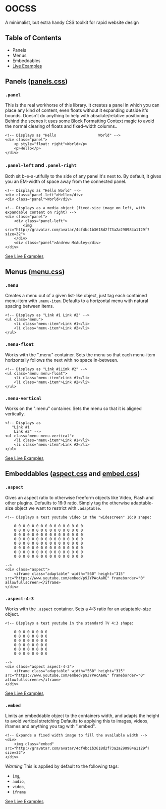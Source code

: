 # OOCSS
A minimalist, but extra handy CSS toolkit for rapid website design

## Table of Contents
 - Panels
 - Menus
 - Embeddables
 - [Live Examples](https://rawgit.com/am01264/oocss/master/examples.html)

## Panels ([panels.css](panel.css))

### `.panel`
This is the real workhorse of this library. It creates a panel in which you can place any kind of content, even floats without it expanding outside it's bounds.
Doesn't do anything to help with absolute/relative positioning.
Behind the scenes it uses some Block Formatting Context magic to avoid the normal clearing of floats and fixed-width columns..

    <!-- Displays as "Hello                   World" -->
    <div class="panel">
        <p style="float: right">World</p>
        <p>Hello</p>
    </div>

### `.panel-left` and `.panel-right`
Both sit b-e-a-utifully to the side of any panel it's next to.
By default, it gives you an EM-width of space away from the connected panel.
    
    <!-- Displays as "Hello World" -->
    <div class="panel-left">Hello</div>
    <div class="panel">World</div>
    
    <!-- Displays as a media object (fixed-size image on left, with expandable content on right) -->
    <div class="panel">
        <div class="panel-left">
            <img src="http://gravatar.com/avatar/4cf4bc1b3618d2f73a2a290984a1129f?size=32">
        </div>
        <div class="panel">Andrew McAuley</div>
    </div>
    
[See Live Examples](https://rawgit.com/am01264/oocss/master/examples.html#panel)

## Menus ([menu.css](menu.css))

### `.menu`
Creates a menu out of a given list-like object, just tag each contained menu-item with `.menu-item`.
Defaults to a horizontal menu with natural spacing between items.

    <!-- Displays as "Link #1 Link #2" -->
    <ul class="menu">
        <li class="menu-item">Link #1</li>
        <li class="menu-item">Link #2</li>
    </ul>

### `.menu-float`
Works with the ".menu" container. Sets the menu so that each menu-item horizontally follows the next with no space in-between. 

    <!-- Displays as "Link #1Link #2" -->
    <ul class="menu menu-float">
        <li class="menu-item">Link #1</li>
        <li class="menu-item">Link #2</li>
    </ul>

### `.menu-vertical`
Works on the ".menu" container. Sets the menu so that it is aligned vertically.

    <!-- Displays as
       "Link #1
        Link #2" -->
    <ul class="menu menu-vertical">
        <li class="menu-item">Link #1</li>
        <li class="menu-item">Link #2</li>
    </ul>
        
[See Live Examples](https://rawgit.com/am01264/oocss/master/examples.html#panel)
        
## Embeddables ([aspect.css](aspect.css) and [embed.css](embed.css))

### `.aspect`
Gives an aspect ratio to otherwise freeform objects like Video, Flash and other plugins.
Defaults to 16:9 ratio.
Simply tag the otherwise adaptable-size object we want to restrict with `.adaptable`.

    <!-- Displays a test youtube video in the "widescreen" 16:9 shape:
    
        0 0 0 0 0 0 0 0 0 0 0 0 0 0 0 0
        0 0 0 0 0 0 0 0 0 0 0 0 0 0 0 0
        0 0 0 0 0 0 0 0 0 0 0 0 0 0 0 0
        0 0 0 0 0 0 0 0 0 0 0 0 0 0 0 0
        0 0 0 0 0 0 0 0 0 0 0 0 0 0 0 0
        0 0 0 0 0 0 0 0 0 0 0 0 0 0 0 0
        0 0 0 0 0 0 0 0 0 0 0 0 0 0 0 0
        0 0 0 0 0 0 0 0 0 0 0 0 0 0 0 0 
    
    -->
    <div class="aspect">
        <iframe class="adaptable" width="560" height="315" src="https://www.youtube.com/embed/p9JYPAcAaRE" frameborder="0" allowfullscreen></iframe>
    </div>

### `.aspect-4-3`
Works with the `.aspect` container. Sets a 4:3 ratio for an adaptable-size object.

    <!-- Displays a test youtube in the standard TV 4:3 shape:
    
        0 0 0 0 0 0 0 0
        0 0 0 0 0 0 0 0
        0 0 0 0 0 0 0 0
        0 0 0 0 0 0 0 0
        0 0 0 0 0 0 0 0
        0 0 0 0 0 0 0 0
        
    -->
    <div class="aspect aspect-4-3">
        <iframe class="adaptable" width="560" height="315" src="https://www.youtube.com/embed/p9JYPAcAaRE" frameborder="0" allowfullscreen></iframe>
    </div>

[See Live Examples](https://rawgit.com/am01264/oocss/master/examples.html#aspect)

### `.embed`
Limits an embeddable object to the containers width, and adapts the height to avoid vertical stretching
Defaults to applying this to images, videos, iframes and anything you tag with ".embed".

    <!-- Expands a fixed width image to fill the available width -->
    <div>
        <img class="embed" src="http://gravatar.com/avatar/4cf4bc1b3618d2f73a2a290984a1129f?size=32">
    </div>

*Warning* This is applied by default to the following tags:
 - `img`,
 - `audio`,
 - `video`,
 - `iframe`
 
[See Live Examples](https://rawgit.com/am01264/oocss/master/examples.html#embed)